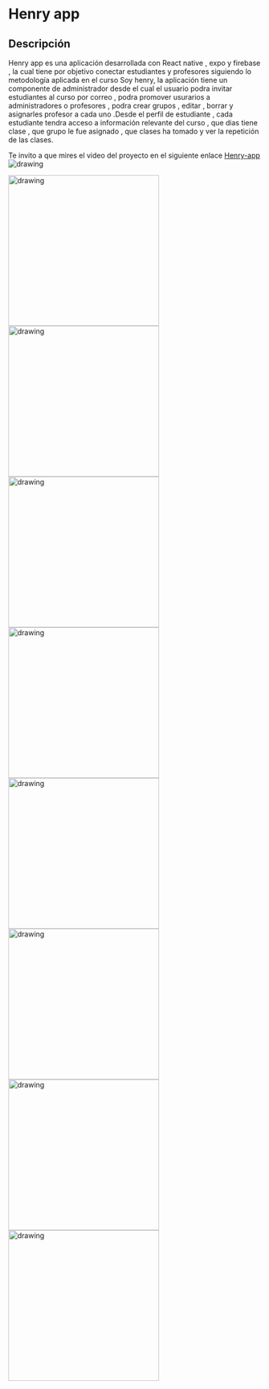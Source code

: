 # Henry app
## Descripción 
Henry app es una aplicación desarrollada con React native , expo y firebase , la cual tiene por objetivo conectar estudiantes y profesores siguiendo lo metodología aplicada en el curso Soy henry, la aplicación tiene un componente de administrador desde el cual el usuario podra invitar estudiantes al curso por correo , podra promover usurarios a administradores o profesores , podra crear grupos , editar , borrar  y asignarles profesor a cada uno .Desde el perfil de estudiante , cada estudiante tendra acceso a información relevante del curso , que dias tiene clase , que grupo le fue asignado , que clases ha tomado y ver la repetición de las clases.

Te invito  a que mires el video del proyecto en el siguiente enlace [Henry-app](https://vimeo.com/512744811)
<img src="/assets/Home.png" alt="drawing" />

<div >
<img src="/assets/photo1.jpg" alt="drawing" width="300"/>
<img src="/assets/photo2.jpg" alt="drawing" width="300"/>
<img src="/assets/photo3.jpg" alt="drawing" width="300"/>
<img src="/assets/photo4.jpg" alt="drawing" width="300"/>
<img src="/assets/photo6.jpg" alt="drawing" width="300"/>
<img src="/assets/photo7.jpg" alt="drawing" width="300"/>
<img src="/assets/photo8.jpg" alt="drawing" width="300"/>
<img src="/assets/photo9.jpg" alt="drawing" width="300"/>

</div>

